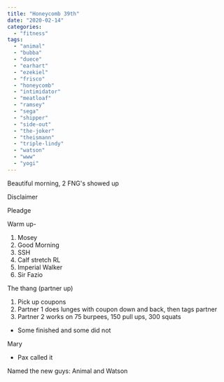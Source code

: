 ```yaml
---
title: "Honeycomb 39th"
date: "2020-02-14"
categories: 
  - "fitness"
tags: 
  - "animal"
  - "bubba"
  - "duece"
  - "earhart"
  - "ezekiel"
  - "frisco"
  - "honeycomb"
  - "intimidator"
  - "meatloaf"
  - "ramsey"
  - "sega"
  - "shipper"
  - "side-out"
  - "the-joker"
  - "theismann"
  - "triple-lindy"
  - "watson"
  - "www"
  - "yogi"
---
```


Beautiful morning, 2 FNG's showed up

Disclaimer 

Pleadge

Warm up-

1. Mosey
2. Good Morning
3. SSH
4. Calf stretch RL
5. Imperial Walker
6. Sir Fazio

The thang (partner up)

1. Pick up coupons
2. Partner 1 does lunges with coupon down and back, then tags partner
3. Partner 2 works on 75 burpees, 150 pull ups, 300 squats 

- Some finished and some did not

Mary

- Pax called it

Named the new guys: Animal and Watson
